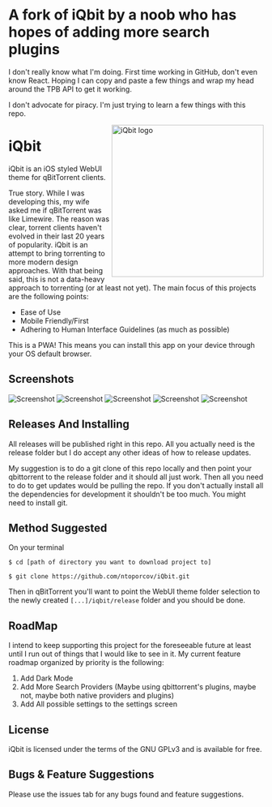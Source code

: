 # A fork of iQbit by a noob who has hopes of adding more search plugins

I don't really know what I'm doing. First time working in GitHub, don't even know React. Hoping I can copy and paste a few things and wrap my head around the TPB API to get it working.

I don't advocate for piracy. I'm just trying to learn a few things with this repo.

<img src="https://github.com/ntoporcov/iQbit/raw/master/src/images/logo_round.png" alt="iQbit logo" title="iQbit Logo" align="right" height="300" />

# iQbit

iQbit is an iOS styled WebUI theme for qBitTorrent clients.

True story. While I was developing this, my wife asked me if qBitTorrent was like Limewire. The reason was clear, torrent clients haven't evolved in their last 20 years of popularity. iQbit is an attempt to bring torrenting to more modern design approaches. With that being said, this is not a data-heavy approach to torrenting (or at least not yet). The main focus of this projects are the following points:

* Ease of Use
* Mobile Friendly/First 
* Adhering to Human Interface Guidelines (as much as possible)

This is a PWA! This means you can install this app on your device through your OS default browser.



## Screenshots

![Screenshot](https://github.com/ntoporcov/iQbit/raw/master/src/images/mobileScreenshot.png)
![Screenshot](https://github.com/ntoporcov/iQbit/raw/master/src/images/mobileScreenshot2.png)
![Screenshot](https://github.com/ntoporcov/iQbit/raw/master/src/images/mobileScreenshot3.png)
![Screenshot](https://github.com/ntoporcov/iQbit/raw/master/src/images/tabletScreenshot.png)
![Screenshot](https://github.com/ntoporcov/iQbit/raw/master/src/images/tabletScreenshot2.png)




## Releases And Installing

All releases will be published right in this repo. All you actually need is the release folder but I do accept any other ideas of how to release updates.

My suggestion is to do a git clone of this repo locally and then point your qbittorrent to the release folder and it should all just work. Then all you need to do to get updates would be pulling the repo. If you don't actually install all the dependencies for development it shouldn't be too much. You might need to install git.



## Method Suggested

On your terminal

`$ cd [path of directory you want to download project to]`

`$ git clone https://github.com/ntoporcov/iQbit.git`

Then in qBitTorrent you'll want to point the WebUI theme folder selection to the newly created `[...]/iqbit/release` folder and you should be done.



## RoadMap

I intend to keep supporting this project for the foreseeable future at least until I run out of things that I would like to see in it. My current feature roadmap organized by priority is the following:

1. Add Dark Mode
2. Add More Search Providers (Maybe using qbittorrent's plugins, maybe not, maybe both native providers and plugins)
3. Add All possible settings to the settings screen



## License

iQbit is licensed under the terms of the GNU GPLv3 and is available for free.



## Bugs & Feature Suggestions 

Please use the issues tab for any bugs found and feature suggestions.
